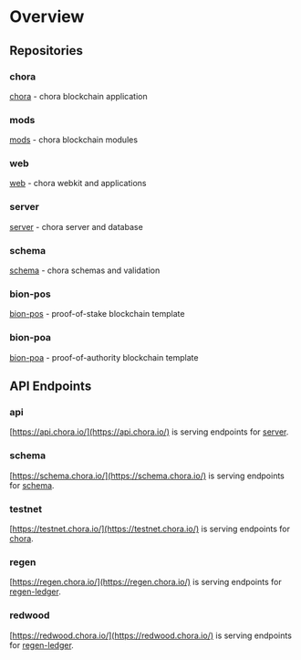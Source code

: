 # Overview

## Repositories

### chora

[chora](https://github.com/chora-io/chora) - chora blockchain application

### mods

[mods](https://github.com/chora-io/mods) - chora blockchain modules

### web

[web](https://github.com/chora-io/web) - chora webkit and applications

### server

[server](https://github.com/chora-io/server) - chora server and database

### schema

[schema](https://github.com/chora-io/schema) - chora schemas and validation

### bion-pos

[bion-pos](https://github.com/chora-io/bion-pos) - proof-of-stake blockchain template

### bion-poa

[bion-poa](https://github.com/chora-io/bion-poa) - proof-of-authority blockchain template

## API Endpoints

### api

[https://api.chora.io/](https://api.chora.io/) is serving endpoints for [server](https://github.com/chora-io/server).

### schema

[https://schema.chora.io/](https://schema.chora.io/) is serving endpoints for [schema](https://github.com/chora-io/schema).

### testnet

[https://testnet.chora.io/](https://testnet.chora.io/) is serving endpoints for [chora](https://github.com/chora-io/chora).

### regen

[https://regen.chora.io/](https://regen.chora.io/) is serving endpoints for [regen-ledger](https://github.com/regen-network/regen-ledger).

### redwood

[https://redwood.chora.io/](https://redwood.chora.io/) is serving endpoints for [regen-ledger](https://github.com/regen-network/regen-ledger).
